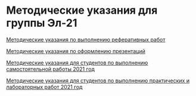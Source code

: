 # Методические указания для группы Эл-21

[Методические указания по выполнению реферативных работ](./2021_методические_13.10.10_1.pdf)

[Методические указания по оформлению презентаций](./2021_методические_13.10.10_2.pdf)

[Методические указания для студентов по выполнению самостоятельной работы 2021 год](./2021_методические_13.10.10_3.pdf)

[Методические указания для студентов по выполнению практических и лабораторных работ 2021 год](./2021_методические_13.10.10_4.pdf)



